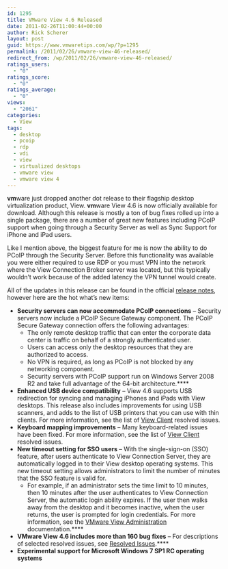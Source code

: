 ```yaml
---
id: 1295
title: VMware View 4.6 Released
date: 2011-02-26T11:00:44+00:00
author: Rick Scherer
layout: post
guid: https://www.vmwaretips.com/wp/?p=1295
permalink: /2011/02/26/vmware-view-46-released/
redirect_from: /wp/2011/02/26/vmware-view-46-released/
ratings_users:
  - "0"
ratings_score:
  - "0"
ratings_average:
  - "0"
views:
  - "2061"
categories:
  - View
tags:
  - desktop
  - pcoip
  - rdp
  - vdi
  - view
  - virtualized desktops
  - vmware view
  - vmware view 4
---
```

**vm**ware just dropped another dot release to their flagship desktop virtualization product, View. **vm**ware View 4.6 is now officially available for download. Although this release is mostly a ton of bug fixes rolled up into a single package, there are a number of great new features including PCoIP support when going through a Security Server as well as Sync Support for iPhone and iPad users.

Like I mention above, the biggest feature for me is now the ability to do PCoIP through the Security Server. Before this functionality was available you were either required to use RDP or you must VPN into the network where the View Connection Broker server was located, but this typically wouldn&#8217;t work because of the added latency the VPN tunnel would create.

All of the updates in this release can be found in the official <a href="http://www.vmware.com/support/view46/doc/view-46-release-notes.html" target="_blank">release notes</a>, however here are the hot what&#8217;s new items:

  * **Security servers can now accommodate PCoIP connections** &#8211; Security servers now include a PCoIP Secure Gateway component. The PCoIP Secure Gateway connection offers the following advantages: 
      * The only remote desktop traffic that can enter the corporate data center is traffic on behalf of a strongly authenticated user.
      * Users can access only the desktop resources that they are authorized to access.
      * No VPN is required, as long as PCoIP is not blocked by any networking component.
      * Security servers with PCoIP support run on Windows Server 2008 R2 and take full advantage of the 64-bit architecture.****
  * **Enhanced USB device compatibility** &#8211; View 4.6 supports USB redirection for syncing and managing iPhones and iPads with View desktops. This release also includes improvements for using USB scanners, and adds to the list of USB printers that you can use with thin clients. For more information, see the list of <a href="http://www.vmware.com/support/view46/doc/view-46-release-notes.html#fixed_client" target="_blank">View Client</a> resolved issues.
  * **Keyboard mapping improvements** &#8211; Many keyboard-related issues have been fixed. For more information, see the list of <a href="http://www.vmware.com/support/view46/doc/view-46-release-notes.html#fixed_client" target="_blank">View Client</a> resolved issues.
  * **New timeout setting for SSO users** &#8211; With the single-sign-on (SSO) feature, after users authenticate to View Connection Server, they are automatically logged in to their View desktop operating systems. This new timeout setting allows administrators to limit the number of minutes that the SSO feature is valid for. 
      * For example, if an administrator sets the time limit to 10 minutes, then 10 minutes after the user authenticates to View Connection Server, the automatic login ability expires. If the user then walks away from the desktop and it becomes inactive, when the user returns, the user is prompted for login credentials. For more information, see the <a href="http://www.vmware.com/pdf/view-46-administration.pdf" target="_blank">VMware View Administration</a> documentation.****
  * **VMware View 4.6 includes more than 160 bug fixes** &#8211; For descriptions of selected resolved issues, see [Resolved Issues](http://www.vmware.com/support/view46/doc/view-46-release-notes.html#fixedissues).****
  * **Experimental support for Microsoft Windows 7 SP1 RC operating systems**